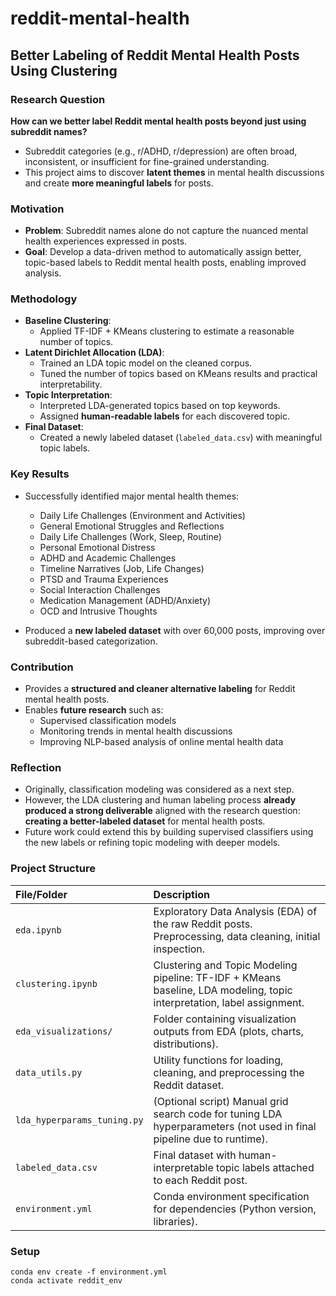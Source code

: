 # reddit-mental-health

## Better Labeling of Reddit Mental Health Posts Using Clustering

### Research Question

**How can we better label Reddit mental health posts beyond just using subreddit names?**

- Subreddit categories (e.g., r/ADHD, r/depression) are often broad, inconsistent, or insufficient for fine-grained understanding.
- This project aims to discover **latent themes** in mental health discussions and create **more meaningful labels** for posts.

### Motivation

- **Problem**: Subreddit names alone do not capture the nuanced mental health experiences expressed in posts.
- **Goal**: Develop a data-driven method to automatically assign better, topic-based labels to Reddit mental health posts, enabling improved analysis.

### Methodology

- **Baseline Clustering**:  
  - Applied TF-IDF + KMeans clustering to estimate a reasonable number of topics.
- **Latent Dirichlet Allocation (LDA)**:
  - Trained an LDA topic model on the cleaned corpus.
  - Tuned the number of topics based on KMeans results and practical interpretability.
- **Topic Interpretation**:
  - Interpreted LDA-generated topics based on top keywords.
  - Assigned **human-readable labels** for each discovered topic.
- **Final Dataset**:
  - Created a newly labeled dataset (`labeled_data.csv`) with meaningful topic labels.

### Key Results

- Successfully identified major mental health themes:
  - Daily Life Challenges (Environment and Activities)
  - General Emotional Struggles and Reflections
  - Daily Life Challenges (Work, Sleep, Routine)
  - Personal Emotional Distress
  - ADHD and Academic Challenges
  - Timeline Narratives (Job, Life Changes)
  - PTSD and Trauma Experiences
  - Social Interaction Challenges
  - Medication Management (ADHD/Anxiety)
  - OCD and Intrusive Thoughts

- Produced a **new labeled dataset** with over 60,000 posts, improving over subreddit-based categorization.

### Contribution

- Provides a **structured and cleaner alternative labeling** for Reddit mental health posts.
- Enables **future research** such as:
  - Supervised classification models
  - Monitoring trends in mental health discussions
  - Improving NLP-based analysis of online mental health data

### Reflection

- Originally, classification modeling was considered as a next step.  
- However, the LDA clustering and human labeling process **already produced a strong deliverable** aligned with the research question: **creating a better-labeled dataset** for mental health posts.
- Future work could extend this by building supervised classifiers using the new labels or refining topic modeling with deeper models.

### Project Structure

| File/Folder | Description |
|:---|:---|
| `eda.ipynb` | Exploratory Data Analysis (EDA) of the raw Reddit posts. Preprocessing, data cleaning, initial inspection. |
| `clustering.ipynb` | Clustering and Topic Modeling pipeline: TF-IDF + KMeans baseline, LDA modeling, topic interpretation, label assignment. |
| `eda_visualizations/` | Folder containing visualization outputs from EDA (plots, charts, distributions). |
| `data_utils.py` | Utility functions for loading, cleaning, and preprocessing the Reddit dataset. |
| `lda_hyperparams_tuning.py` | (Optional script) Manual grid search code for tuning LDA hyperparameters (not used in final pipeline due to runtime). |
| `labeled_data.csv` | Final dataset with human-interpretable topic labels attached to each Reddit post. |
| `environment.yml` | Conda environment specification for dependencies (Python version, libraries). |

### Setup
```
conda env create -f environment.yml
conda activate reddit_env
```